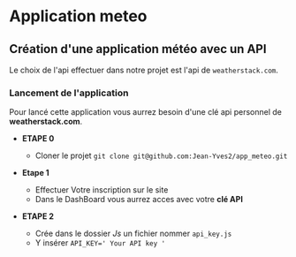 # Application meteo

## Création d'une application météo avec un API

Le choix de l'api effectuer dans notre projet est l'api de `weatherstack.com`.

### Lancement de l'application

Pour lancé cette application vous aurrez besoin d'une clé api personnel de **weatherstack.com**.

- **ETAPE 0**

  - Cloner le projet `git clone git@github.com:Jean-Yves2/app_meteo.git`

- **Etape 1**

  - Effectuer Votre inscription sur le site
  - Dans le DashBoard vous aurrez acces avec votre **clé API**

- **ETAPE 2**

  - Crée dans le dossier *Js* un fichier nommer `api_key.js`
  - Y insérer `API_KEY=' Your API key '`
